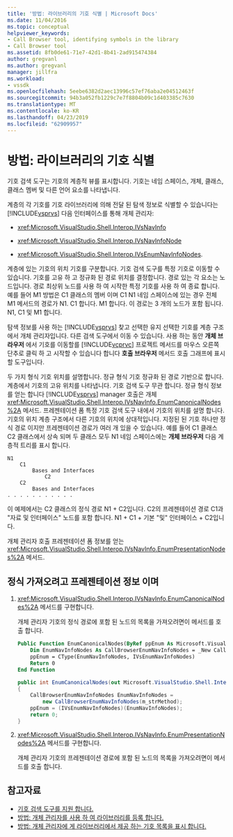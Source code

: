 ```yaml
---
title: '방법: 라이브러리의 기호 식별 | Microsoft Docs'
ms.date: 11/04/2016
ms.topic: conceptual
helpviewer_keywords:
- Call Browser tool, identifying symbols in the library
- Call Browser tool
ms.assetid: 8fb0de61-71e7-42d1-8b41-2ad915474384
author: gregvanl
ms.author: gregvanl
manager: jillfra
ms.workload:
- vssdk
ms.openlocfilehash: 5eebe6382d2aec13996c57ef76aba2e04512463f
ms.sourcegitcommit: 94b3a052fb1229c7e7f8804b09c1d403385c7630
ms.translationtype: MT
ms.contentlocale: ko-KR
ms.lasthandoff: 04/23/2019
ms.locfileid: "62909957"
---
```

# <a name="how-to-identify-symbols-in-a-library"></a>방법: 라이브러리의 기호 식별
기호 검색 도구는 기호의 계층적 뷰를 표시합니다. 기호는 네임 스페이스, 개체, 클래스, 클래스 멤버 및 다른 언어 요소를 나타냅니다.

 계층의 각 기호를 기호 라이브러리에 의해 전달 된 탐색 정보로 식별할 수 있습니다는 [!INCLUDE[vsprvs](../../code-quality/includes/vsprvs_md.md)] 다음 인터페이스를 통해 개체 관리자:

- <xref:Microsoft.VisualStudio.Shell.Interop.IVsNavInfo>

- <xref:Microsoft.VisualStudio.Shell.Interop.IVsNavInfoNode>

- <xref:Microsoft.VisualStudio.Shell.Interop.IVsEnumNavInfoNodes>.

 계층에 있는 기호의 위치 기호를 구분합니다. 기호 검색 도구를 특정 기호로 이동할 수 있습니다. 기호를 고유 하 고 정규화 된 경로 위치를 결정합니다. 경로 있는 각 요소는 노드입니다. 경로 최상위 노드를 사용 하 여 시작한 특정 기호를 사용 하 여 종료 합니다. 예를 들어 M1 방법은 C1 클래스의 멤버 이며 C1 N1 네임 스페이스에 있는 경우 전체 M1 메서드의 경로가 N1. C1 합니다. M1 합니다. 이 경로는 3 개의 노드가 포함 됩니다. N1, C1 및 M1 합니다.

 탐색 정보를 사용 하는 [!INCLUDE[vsprvs](../../code-quality/includes/vsprvs_md.md)] 찾고 선택한 유지 선택한 기호를 계층 구조에서 개체 관리자입니다. 다른 검색 도구에서 이동 수 있습니다. 사용 하는 동안 **개체 브라우저** 에서 기호를 이동할를 [!INCLUDE[vcprvc](../../code-quality/includes/vcprvc_md.md)] 프로젝트 메서드를 마우스 오른쪽 단추로 클릭 하 고 시작할 수 있습니다 합니다 **호출 브라우저** 메서드 호출 그래프에 표시할 도구입니다.

 두 가지 형식 기호 위치를 설명합니다. 정규 형식 기호 정규화 된 경로 기반으로 합니다. 계층에서 기호의 고유 위치를 나타냅니다. 기호 검색 도구 무관 합니다. 정규 형식 정보를 얻는 합니다 [!INCLUDE[vsprvs](../../code-quality/includes/vsprvs_md.md)] manager 호출은 개체 <xref:Microsoft.VisualStudio.Shell.Interop.IVsNavInfo.EnumCanonicalNodes%2A> 메서드. 프레젠테이션 폼 특정 기호 검색 도구 내에서 기호의 위치를 설명 합니다. 기호의 위치 계층 구조에서 다른 기호의 위치에 상대적입니다. 지정된 된 기호 하나만 정식 경로 이지만 프레젠테이션 경로가 여러 개 있을 수 있습니다. 예를 들어 C1 클래스 C2 클래스에서 상속 되며 두 클래스 모두 N1 네임 스페이스에는 **개체 브라우저** 다음 계층적 트리를 표시 합니다.

```
N1
    C1
        Bases and Interfaces
            C2
    C2
        Bases and Interfaces
. . . . . . . . . . .

```

 이 예제에서는 C2 클래스의 정식 경로 N1 + C2입니다. C2의 프레젠테이션 경로 C1과 "자료 및 인터페이스" 노드를 포함 합니다. N1 + C1 + 기본 "및" 인터페이스 + C2입니다.

 개체 관리자 호출 프레젠테이션 폼 정보를 얻는 <xref:Microsoft.VisualStudio.Shell.Interop.IVsNavInfo.EnumPresentationNodes%2A> 메서드.

## <a name="to-obtain-canonical-and-presentation-forms-information"></a>정식 가져오려고 프레젠테이션 정보 이며

1. <xref:Microsoft.VisualStudio.Shell.Interop.IVsNavInfo.EnumCanonicalNodes%2A> 메서드를 구현합니다.

     개체 관리자 기호의 정식 경로에 포함 된 노드의 목록을 가져오려면이 메서드를 호출 합니다.

    ```vb
    Public Function EnumCanonicalNodes(ByRef ppEnum As Microsoft.VisualStudio.Shell.Interop.IVsEnumNavInfoNodes) As Integer
        Dim EnumNavInfoNodes As CallBrowserEnumNavInfoNodes = _New CallBrowserEnumNavInfoNodes(m_strMethod)
        ppEnum = CType(EnumNavInfoNodes, IVsEnumNavInfoNodes)
        Return 0
    End Function
    ```

    ```csharp
    public int EnumCanonicalNodes(out Microsoft.VisualStudio.Shell.Interop.IVsEnumNavInfoNodes ppEnum)
    {
        CallBrowserEnumNavInfoNodes EnumNavInfoNodes =
            new CallBrowserEnumNavInfoNodes(m_strMethod);
        ppEnum = (IVsEnumNavInfoNodes)(EnumNavInfoNodes);
        return 0;
    }

    ```

2. <xref:Microsoft.VisualStudio.Shell.Interop.IVsNavInfo.EnumPresentationNodes%2A> 메서드를 구현합니다.

     개체 관리자 기호의 프레젠테이션 경로에 포함 된 노드의 목록을 가져오려면이 메서드를 호출 합니다.

## <a name="see-also"></a>참고자료
- [기호 검색 도구를 지원 합니다.](../../extensibility/internals/supporting-symbol-browsing-tools.md)
- [방법: 개체 관리자를 사용 하 여 라이브러리를 등록 합니다.](../../extensibility/internals/how-to-register-a-library-with-the-object-manager.md)
- [방법: 개체 관리자에 게 라이브러리에서 제공 하는 기호 목록을 표시 합니다.](../../extensibility/internals/how-to-expose-lists-of-symbols-provided-by-the-library-to-the-object-manager.md)